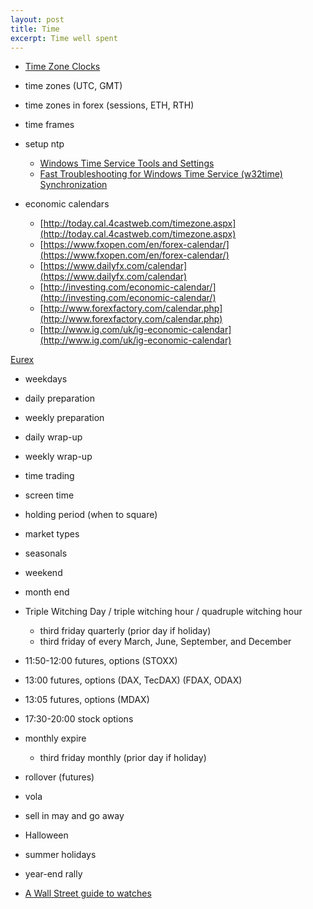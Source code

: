 ```yaml
---
layout: post
title: Time
excerpt: Time well spent
---
```


* [Time Zone Clocks](/world-clocks.html)

* time zones (UTC, GMT)
* time zones in forex (sessions, ETH, RTH)
* time frames
* setup ntp

	* [Windows Time Service Tools and Settings](https://technet.microsoft.com/en-us/library/cc773263.aspx)
	* [Fast Troubleshooting for Windows Time Service (w32time) Synchronization](https://www.meinbergglobal.com/english/info/ntp-w32time.htm)

	
	
* economic calendars
	* [http://today.cal.4castweb.com/timezone.aspx](http://today.cal.4castweb.com/timezone.aspx)
	* [https://www.fxopen.com/en/forex-calendar/](https://www.fxopen.com/en/forex-calendar/)
	* [https://www.dailyfx.com/calendar](https://www.dailyfx.com/calendar)
	* [http://investing.com/economic-calendar/](http://investing.com/economic-calendar/)
	* [http://www.forexfactory.com/calendar.php](http://www.forexfactory.com/calendar.php)
	* [http://www.ig.com/uk/ig-economic-calendar](http://www.ig.com/uk/ig-economic-calendar)
	
[Eurex](http://www.eurexchange.com/exchange-en/trading/trading-calendar)
	
	
	



* weekdays
	
* daily preparation
* weekly preparation

* daily wrap-up
* weekly wrap-up

* time trading
* screen time
* holding period (when to square)

* market types
* seasonals

* weekend
* month end

* Triple Witching Day / triple witching hour / quadruple witching hour
	* third friday quarterly (prior day if holiday)
	* third friday of every March, June, September, and December

* 11:50-12:00 futures, options (STOXX)
* 13:00 futures, options (DAX, TecDAX) (FDAX, ODAX)
* 13:05 futures, options (MDAX)
* 17:30-20:00 stock options

* monthly expire
	* third friday monthly (prior day if holiday)

* rollover (futures)

* vola

* sell in may and go away
* Halloween
* summer holidays
* year-end rally

* [A Wall Street guide to watches](http://www.businessinsider.com/a-wall-street-guide-to-watches-2015-8)
